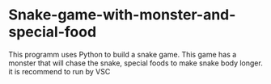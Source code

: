 # Snake-game-with-monster-and-special-food
This programm uses Python to build a snake game. This game has a monster that will chase the snake, special foods to make snake body longer.
it is recommend to run by VSC
